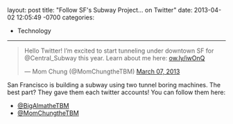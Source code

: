 layout: post
title:  "Follow SF's Subway Project… on Twitter"
date:   2013-04-02 12:05:49 -0700
categories:
  - Technology
---

<blockquote class="twitter-tweet"><p>Hello Twitter! I’m excited to start tunneling under downtown SF for @Central_Subway this year. Learn about me here: <a href="http://t.co/zB4gFQ85lg" title="http://ow.ly/iwOnQ">ow.ly/iwOnQ</a></p>&mdash; Mom Chung (@MomChungtheTBM) <a href="https://twitter.com/MomChungtheTBM/status/309781295175712768">March 07, 2013</a></blockquote>
<script async src="//platform.twitter.com/widgets.js" charset="utf-8"></script>

San Francisco is building a subway using two tunnel boring machines. The best part? They gave them each twitter accounts! You can follow them here:

 *  [@BigAlmatheTBM](https://twitter.com/BigAlmatheTBM) 
 *  [@MomChungtheTBM](https://twitter.com/MomChungtheTBM) 

 
